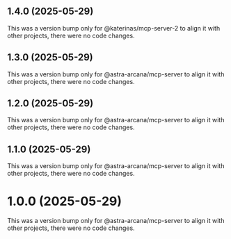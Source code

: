 ## 1.4.0 (2025-05-29)

This was a version bump only for @katerinas/mcp-server-2 to align it with other projects, there were no code changes.

## 1.3.0 (2025-05-29)

This was a version bump only for @astra-arcana/mcp-server to align it with other projects, there were no code changes.

## 1.2.0 (2025-05-29)

This was a version bump only for @astra-arcana/mcp-server to align it with other projects, there were no code changes.

## 1.1.0 (2025-05-29)

This was a version bump only for @astra-arcana/mcp-server to align it with other projects, there were no code changes.

# 1.0.0 (2025-05-29)

This was a version bump only for @astra-arcana/mcp-server to align it with other projects, there were no code changes.